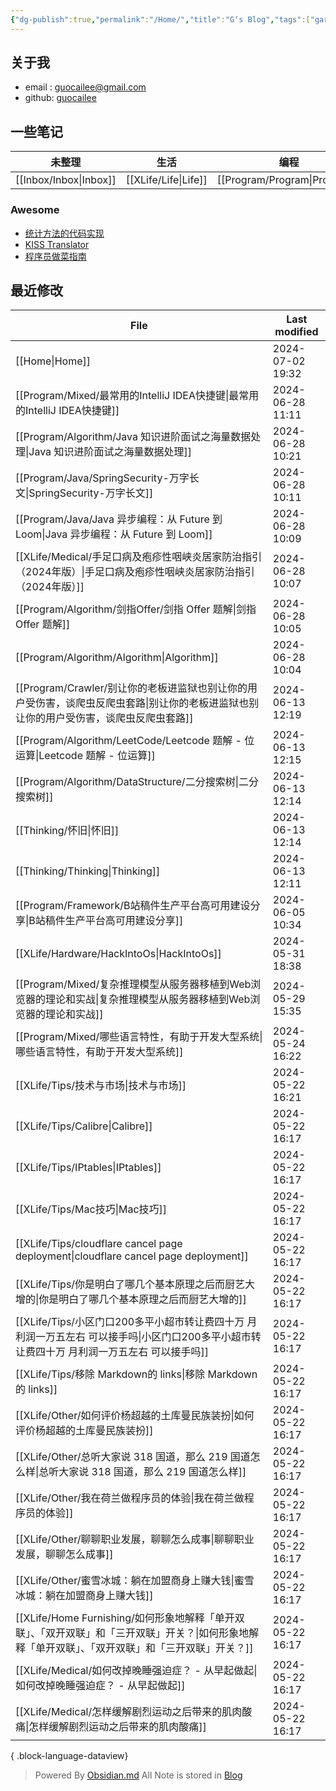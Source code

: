 ```yaml
---
{"dg-publish":true,"permalink":"/Home/","title":"G‘s Blog","tags":["gardenEntry"],"noteIcon":""}
---
```


## 关于我
* email : [guocailee@gmail.com](mailto:guocailee@gmail.com)
* github: [guocailee](https://github.com/guocailee)

## 一些笔记

| 未整理       | 生活       | 编程          | 思考           |
| --------- | -------- | ----------- | ------------ |
| [[Inbox/Inbox\|Inbox]] | [[XLife/Life\|Life]] | [[Program/Program\|Program]] | [[Thinking/Thinking\|Thinking]] |

### Awesome

- [统计方法的代码实现](https://github.com/fengdu78/lihang-code)
- [KISS Translator](https://github1s.com/fishjar/kiss-translator)
- [程序员做菜指南](https://cook.aiursoft.cn/)

## 最近修改

| File                                                                                        | Last modified    |
| ------------------------------------------------------------------------------------------- | ---------------- |
| [[Home\|Home]]                                                                           | 2024-07-02 19:32 |
| [[Program/Mixed/最常用的IntelliJ IDEA快捷键\|最常用的IntelliJ IDEA快捷键]]                             | 2024-06-28 11:11 |
| [[Program/Algorithm/Java 知识进阶面试之海量数据处理\|Java 知识进阶面试之海量数据处理]]                             | 2024-06-28 10:21 |
| [[Program/Java/SpringSecurity-万字长文\|SpringSecurity-万字长文]]                                | 2024-06-28 10:11 |
| [[Program/Java/Java 异步编程：从 Future 到 Loom\|Java 异步编程：从 Future 到 Loom]]                    | 2024-06-28 10:09 |
| [[XLife/Medical/手足口病及疱疹性咽峡炎居家防治指引（2024年版）\|手足口病及疱疹性咽峡炎居家防治指引（2024年版）]]                   | 2024-06-28 10:07 |
| [[Program/Algorithm/剑指Offer/剑指 Offer 题解\|剑指 Offer 题解]]                                   | 2024-06-28 10:05 |
| [[Program/Algorithm/Algorithm\|Algorithm]]                                               | 2024-06-28 10:04 |
| [[Program/Crawler/别让你的老板进监狱也别让你的用户受伤害，谈爬虫反爬虫套路\|别让你的老板进监狱也别让你的用户受伤害，谈爬虫反爬虫套路]]           | 2024-06-13 12:19 |
| [[Program/Algorithm/LeetCode/Leetcode 题解 - 位运算\|Leetcode 题解 - 位运算]]                      | 2024-06-13 12:15 |
| [[Program/Algorithm/DataStructure/二分搜索树\|二分搜索树]]                                         | 2024-06-13 12:14 |
| [[Thinking/怀旧\|怀旧]]                                                                      | 2024-06-13 12:14 |
| [[Thinking/Thinking\|Thinking]]                                                          | 2024-06-13 12:11 |
| [[Program/Framework/B站稿件生产平台高可用建设分享\|B站稿件生产平台高可用建设分享]]                                   | 2024-06-05 10:34 |
| [[XLife/Hardware/HackIntoOs\|HackIntoOs]]                                                | 2024-05-31 18:38 |
| [[Program/Mixed/复杂推理模型从服务器移植到Web浏览器的理论和实战\|复杂推理模型从服务器移植到Web浏览器的理论和实战]]                   | 2024-05-29 15:35 |
| [[Program/Mixed/哪些语言特性，有助于开发大型系统\|哪些语言特性，有助于开发大型系统]]                                     | 2024-05-24 16:22 |
| [[XLife/Tips/技术与市场\|技术与市场]]                                                              | 2024-05-22 16:21 |
| [[XLife/Tips/Calibre\|Calibre]]                                                          | 2024-05-22 16:17 |
| [[XLife/Tips/IPtables\|IPtables]]                                                        | 2024-05-22 16:17 |
| [[XLife/Tips/Mac技巧\|Mac技巧]]                                                              | 2024-05-22 16:17 |
| [[XLife/Tips/cloudflare cancel page deployment\|cloudflare cancel page deployment]]      | 2024-05-22 16:17 |
| [[XLife/Tips/你是明白了哪几个基本原理之后而厨艺大增的\|你是明白了哪几个基本原理之后而厨艺大增的]]                                | 2024-05-22 16:17 |
| [[XLife/Tips/小区门口200多平小超市转让费四十万 月利润一万五左右 可以接手吗\|小区门口200多平小超市转让费四十万 月利润一万五左右 可以接手吗]]      | 2024-05-22 16:17 |
| [[XLife/Tips/移除 Markdown的 links\|移除 Markdown的 links]]                                    | 2024-05-22 16:17 |
| [[XLife/Other/如何评价杨超越的土库曼民族装扮\|如何评价杨超越的土库曼民族装扮]]                                         | 2024-05-22 16:17 |
| [[XLife/Other/总听大家说 318 国道，那么 219 国道怎么样\|总听大家说 318 国道，那么 219 国道怎么样]]                     | 2024-05-22 16:17 |
| [[XLife/Other/我在荷兰做程序员的体验\|我在荷兰做程序员的体验]]                                                 | 2024-05-22 16:17 |
| [[XLife/Other/聊聊职业发展，聊聊怎么成事\|聊聊职业发展，聊聊怎么成事]]                                             | 2024-05-22 16:17 |
| [[XLife/Other/蜜雪冰城：躺在加盟商身上赚大钱\|蜜雪冰城：躺在加盟商身上赚大钱]]                                         | 2024-05-22 16:17 |
| [[XLife/Home Furnishing/如何形象地解释「单开双联」、「双开双联」和「三开双联」开关？\|如何形象地解释「单开双联」、「双开双联」和「三开双联」开关？]] | 2024-05-22 16:17 |
| [[XLife/Medical/如何改掉晚睡强迫症？ - 从早起做起\|如何改掉晚睡强迫症？ - 从早起做起]]                                 | 2024-05-22 16:17 |
| [[XLife/Medical/怎样缓解剧烈运动之后带来的肌肉酸痛\|怎样缓解剧烈运动之后带来的肌肉酸痛]]                                   | 2024-05-22 16:17 |

{ .block-language-dataview}



>Powered By [Obsidian.md](https://obsidian.md/)  All Note is stored in [Blog](https://github.com/guocailee/blog)